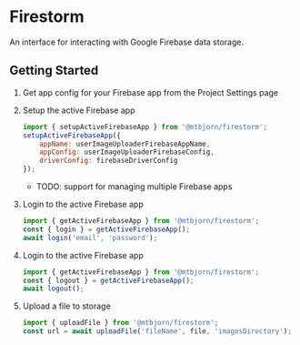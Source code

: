 # Firestorm

An interface for interacting with Google Firebase data storage.

## Getting Started

1. Get app config for your Firebase app from the Project Settings page
1. Setup the active Firebase app

    ````javascript
    import { setupActiveFirebaseApp } from '@mtbjorn/firestorm';
    setupActiveFirebaseApp({
		appName: userImageUploaderFirebaseAppName,
		appConfig: userImageUploaderFirebaseConfig,
		driverConfig: firebaseDriverConfig
	});
    ````

    * TODO: support for managing multiple Firebase apps
1. Login to the active Firebase app

    ````javascript
    import { getActiveFirebaseApp } from '@mtbjorn/firestorm';
    const { login } = getActiveFirebaseApp();
    await login('email', 'password');
    ````

1. Login to the active Firebase app

    ````javascript
    import { getActiveFirebaseApp } from '@mtbjorn/firestorm';
    const { logout } = getActiveFirebaseApp();
    await logout();
    ````

1. Upload a file to storage

    ````javascript
    import { uploadFile } from '@mtbjorn/firestorm';
    const url = await uploadFile('fileName', file, 'imagesDirectory');
    ````
